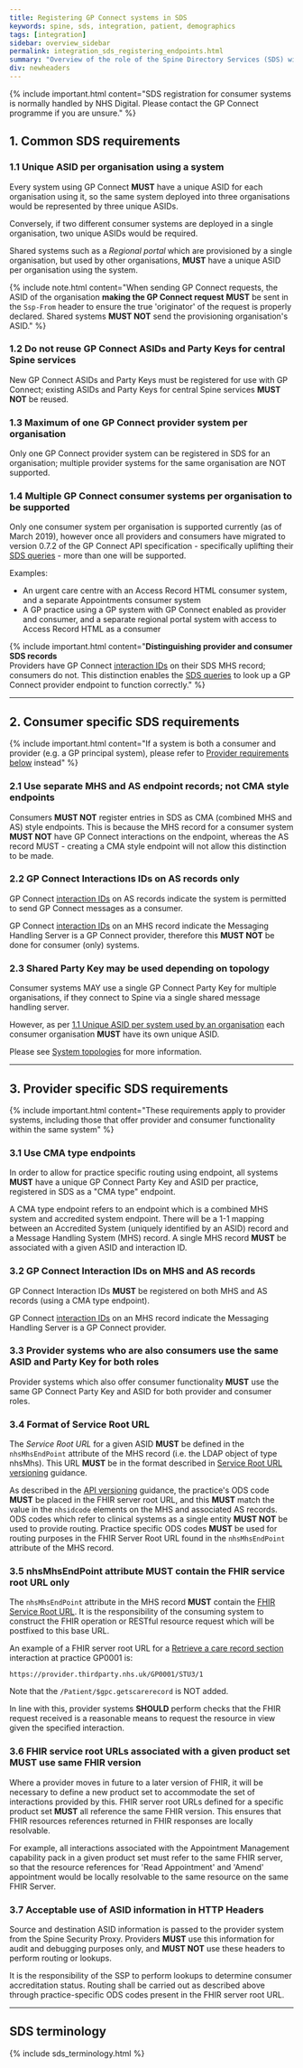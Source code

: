 ```yaml
---
title: Registering GP Connect systems in SDS
keywords: spine, sds, integration, patient, demographics
tags: [integration]
sidebar: overview_sidebar
permalink: integration_sds_registering_endpoints.html
summary: "Overview of the role of the Spine Directory Services (SDS) within GP Connect"
div: newheaders
---
```


{% include important.html content="SDS registration for consumer systems is normally handled by NHS Digital. Please contact the GP Connect programme if you are unsure." %}

## 1. Common SDS requirements ##

### 1.1 Unique ASID per organisation using a system ###

Every system using GP Connect **MUST** have a unique ASID for each organisation using it, so the same system deployed into three organisations would be represented by three unique ASIDs.

Conversely, if two different consumer systems are deployed in a single organisation, two unique ASIDs would be required.

Shared systems such as a *Regional portal* which are provisioned by a single organisation, but used by other organisations, **MUST** have a unique ASID per organisation using the system.

{% include note.html content="When sending GP Connect requests, the ASID of the organisation **making the GP Connect request** **MUST** be sent in the `Ssp-From` header to ensure the true 'originator' of the request is properly declared. Shared systems **MUST NOT** send the provisioning organisation's ASID." %}

### 1.2 Do not reuse GP Connect ASIDs and Party Keys for central Spine services ###

New GP Connect ASIDs and Party Keys must be registered for use with GP Connect; existing ASIDs and Party Keys for central Spine services **MUST NOT** be reused.

### 1.3 Maximum of one GP Connect provider system per organisation ###

Only one GP Connect provider system can be registered in SDS for an organisation; multiple provider systems for the same organisation are NOT supported.

### 1.4 Multiple GP Connect consumer systems per organisation to be supported ###

Only one consumer system per organisation is supported currently (as of March 2019), however once all providers and consumers have migrated to version 0.7.2 of the GP Connect API specification - specifically uplifting their [SDS queries](integration_spine_directory_service.html) - more than one will be supported.

Examples:

- An urgent care centre with an Access Record HTML consumer system, and a separate Appointments consumer system
- A GP practice using a GP system with GP Connect enabled as provider and consumer, and a separate regional portal system with access to Access Record HTML as a consumer

{% include important.html content="**Distinguishing provider and consumer SDS records**<br/>
Providers have GP Connect [interaction IDs](integration_interaction_ids.html) on their SDS MHS record; consumers do not.  This distinction enables the [SDS queries](integration_spine_directory_service.html) to look up a GP Connect provider endpoint to function correctly." %}

---

## 2. Consumer specific SDS requirements ##

{% include important.html content="If a system is both a consumer and provider (e.g. a GP principal system), please refer to [Provider requirements below](#3-provider-specific-sds-requirements) instead" %}

### 2.1 Use separate MHS and AS endpoint records; not CMA style endpoints ###

Consumers **MUST NOT** register entries in SDS as CMA (combined MHS and AS) style endpoints.  This is because the MHS record for a consumer system **MUST NOT** have GP Connect interactions on the endpoint, whereas the AS record MUST - creating a CMA style endpoint will not allow this distinction to be made.

### 2.2 GP Connect Interactions IDs on AS records only ###

GP Connect [interaction IDs](integration_interaction_ids.html) on AS records indicate the system is permitted to send GP Connect messages as a consumer.

GP Connect [interaction IDs](integration_interaction_ids.html) on an MHS record indicate the Messaging Handling Server is a GP Connect provider, therefore this **MUST NOT** be done for consumer (only) systems.

### 2.3 Shared Party Key may be used depending on topology ##

Consumer systems MAY use a single GP Connect Party Key for multiple organisations, if they connect to Spine via a single shared message handling server.

However, as per [1.1 Unique ASID per system used by an organisation](#11-unique-asid-per-system-used-by-an-organisation) each consumer organisation **MUST** have its own unique ASID.

Please see [System topologies](integration_system_topologies.html) for more information.

---

## 3. Provider specific SDS requirements ##

{% include important.html content="These requirements apply to provider systems, including those that offer provider and consumer functionality within the same system" %}

### 3.1 Use CMA type endpoints ###

In order to allow for practice specific routing using endpoint, all systems **MUST** have a unique GP Connect Party Key and ASID per practice, registered in SDS as a "CMA type" endpoint.

A CMA type endpoint refers to an endpoint which is a combined MHS system and accredited system endpoint. There will be a 1-1 mapping between an Accredited System (uniquely identified by an ASID) record and a Message Handling System (MHS) record. A single MHS record **MUST** be associated with a given ASID and interaction ID.

### 3.2 GP Connect Interaction IDs on MHS and AS records  ###

GP Connect Interaction IDs **MUST** be registered on both MHS and AS records (using a CMA type endpoint).

GP Connect [interaction IDs](integration_interaction_ids.html) on an MHS record indicate the Messaging Handling Server is a GP Connect provider.

### 3.3 Provider systems who are also consumers use the same ASID and Party Key for both roles ###

Provider systems which also offer consumer functionality **MUST** use the same GP Connect Party Key and ASID for both provider and consumer roles.

### 3.4 Format of Service Root URL ###

The *Service Root URL* for a given ASID **MUST** be defined in the `nhsMhsEndPoint` attribute of the MHS record (i.e. the LDAP object of type nhsMhs). This URL **MUST** be in the format described in [Service Root URL versioning](development_general_api_guidance.html#service-root-url) guidance.

As described in the [API versioning](development_general_api_guidance.html#fhir-api-versioning) guidance, the practice's ODS code  **MUST** be placed in the FHIR server root URL, and this **MUST** match the value in the `nhsidcode` elements on the MHS and associated AS records.  ODS codes which refer to clinical systems as a single entity **MUST NOT** be used to provide routing. Practice specific ODS codes **MUST** be used for routing purposes in the FHIR Server Root URL found in the `nhsMhsEndPoint` attribute of the MHS record.

### 3.5 nhsMhsEndPoint attribute **MUST** contain the FHIR service root URL only ###

The `nhsMhsEndPoint` attribute in the MHS record **MUST** contain the [FHIR Service Root URL](development_general_api_guidance.html#service-root-url). It is the responsibility of the consuming system to construct the FHIR operation or RESTful resource request which will be postfixed to this base URL.

An example of a FHIR server root URL for a [Retrieve a care record section](accessrecord_use_case_retrieve_a_care_record_section.html) interaction at practice GP0001 is:

`https://provider.thirdparty.nhs.uk/GP0001/STU3/1`

Note that the `/Patient/$gpc.getscarerecord` is NOT added.

In line with this, provider systems **SHOULD** perform checks that the FHIR request received is a reasonable means to request the resource in view given the specified interaction. 

### 3.6 FHIR service root URLs associated with a given product set **MUST** use same FHIR version ###

Where a provider moves in future to a later version of FHIR, it will be necessary to define a new product set to accommodate the set of interactions provided by this. FHIR server root URLs defined for a specific product set **MUST** all reference the same FHIR version. This ensures that FHIR resources references returned in FHIR responses are locally resolvable. 

For example, all interactions associated with the Appointment Management capability pack in a given product set must refer to the same FHIR server, so that the resource references for 'Read Appointment' and 'Amend' appointment would be locally resolvable to the same resource on the same FHIR Server. 

### 3.7 Acceptable use of ASID information in HTTP Headers ###

Source and destination ASID information is passed to the provider system from the Spine Security Proxy. Providers **MUST** use this information for audit and debugging purposes only, and **MUST NOT** use these headers to perform routing or lookups. 

It is the responsibility of the SSP to perform lookups to determine consumer accreditation status. Routing shall be carried out as described above through practice-specific ODS codes present in the FHIR server root URL. 


---

## SDS terminology ##

{% include sds_terminology.html %}
